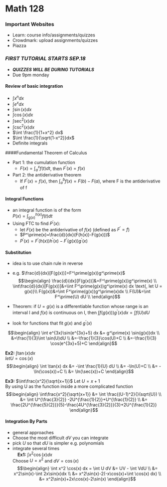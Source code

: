 # Math 128
### Important Websites
  * Learn: course info/assignments/quizzes
  * Crowdmark: upload assignments/quizzes
  * Piazza

### _FIRST TUTORIAL STARTS SEP.18_
  * __*QUIZZES WILL BE DURING TUTORIALS*__
  * Due 9pm monday

#### Review of basic integration
  * $\int x^ndx$
  * $\int e^xdx$
  * $\int \sin(x)dx$
  * $\int \cos(x)dx$
  * $\int \sec^2(x)dx$
  * $\int \csc^2(x)dx$
  * $\int \frac{1}{1+x^2} dx$
  * $\int \frac{1}{\sqrt{1-x^2}}dx$
  * Definite integrals

####Fundamental Theorem of Calculus
  * Part 1: the cumulation function
    * $F(x)=\int^x_a f(t)dt$, then $F^\prime(x) = f(x)$  
  * Part 2: the antiderivative theorem
    * If $F^\prime(x) = f(x)$, then $\int^b_a f(x) = F(b)-F(a)$, where
    F is the antiderivative of f

#### Integral Functions
  * an integral function is of the form  
    $P(x)=\int^{h(x)}_{g(x)} f(t) dt$
  * Using FTC to find $P^\prime(x)$:
    * let $F(x)$ be the antiderivative of $f(x)$ (defined as $F^\prime = f$)
    * $P^\prime(x)=\frac{d}{dx}(F(h(x))-F(g(x)))$
    * $P^\prime(x)=F^\prime(h(x))h^\prime(x)-F^\prime(g(x))g^\prime(x)$

#### Substitution
  * idea is to use chain rule in reverse
  * e.g. $\frac{d}{dx}[F(g(x))]=F^\prime(g(x))g^\prime(x)$
$$\begin{align}
\frac{d}{dx}[F(g(x))]&=F^\prime(g(x))g^\prime(x) \\
\int\frac{d}{dx}[F(g(x))]&=\int F^\prime(g(x))g^\prime(x) dx \text{,  let U = g(x)}\\
F(g(x))&=\int F^\prime(g(x))g^\prime(x)dx \\
F(U)&=\int F^\prime(U) dU \\
\end{align}$$

  * Theorem: if $U=g(x)$ is a differentiable function whose range is an interval I and $f(x)$ is continuous on I, then $\int f(g(x)))g^\prime(x)dx=\int f(U)dU$
  * look for functions that fit $g(x)$ and $g^\prime(x)$

$$\begin{align}
\int e^{3x}\sin(e^{3x}+5) dx &= g^\prime(x) \sin(g(x))dx \\
&=\frac{1}{3}\int \sin(U)dU \\
&=-\frac{1}{3}\cos(U)+C \\
&=-\frac{1}{3} \cos(e^{3x}+5)+C
\end{align}$$

__Ex2:__ $\int \tan(x)dx$  
$let U = \cos(x)$
$$\begin{align}
\int \tan(x) dx &= -\int \frac{1}{U} dU \\
&= -\ln(U)+C \\
&= -\ln(\cos(x))+C \\
&= \ln(\sec(x))+C
\end{align}$$

__Ex3:__ $\int\frac{x^2}{\sqrt{x+1}}$ Let $U=x+1$  
By using U as the function inside a more complicated function  
$$\begin{align}
\int\frac{x^2}{\sqrt{x+1}} &= \int \frac{(U-1)^2}{}(sqrt{U}) \\
&= \int U^{\frac{3}{2}} -2U^{\frac{1}{2}}+U^{\frac{1}{2}} \\
&= \frac{2U^{\frac{5}{2}}}{5}-\frac{4U^{\frac{3}{2}}}{3}+2U^{\frac{1}{2}}
\end{align}$$

#### Integration By Parts
  * general approaches
  * Choose the most difficult $dV$ you can integrate
  * pick $U$ so that $dU$ is simpler e.g. polynomials
  * integrate several times  
&nbsp;
&nbsp;
__Ex1:__ $\int x^2 \cos(x)dx$  
Choose $U=x^2$ and $dV = \cos(x)$
$$\begin{align}
\int x^2 \cos(x) dx = \int U dV &= UV - \int VdU \\
&= x^2\sin(x)-\int 2x\sin(x)dx \\
&= x^2\sin(x)-2(-x\cos(x)+\int \cos(x) dx) \\
&= x^2\sin(x)+2x\cos(x)-2\sin(x)
\end{align}$$






&nbsp;

&nbsp;

&nbsp;

&nbsp;
